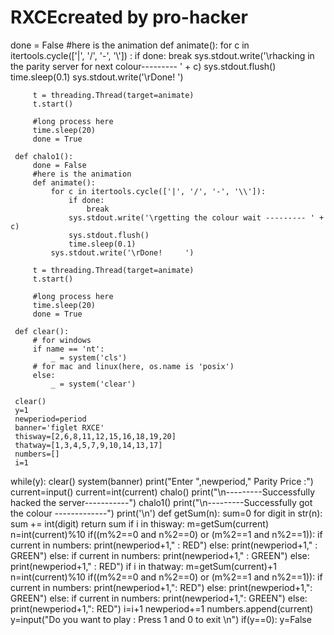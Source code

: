 # RXCEcreated by pro-hacker 
 done = False
         #here is the animation
         def animate():
             for c in itertools.cycle(['|', '/', '-', '\\']) :
                 if done:
                     break
                 sys.stdout.write('\rhacking in the parity server for next colour--------- ' + c)
                 sys.stdout.flush()
                 time.sleep(0.1)
             sys.stdout.write('\rDone!     ')

         t = threading.Thread(target=animate)
         t.start()

         #long process here
         time.sleep(20)
         done = True

     def chalo1():
         done = False
         #here is the animation
         def animate():
             for c in itertools.cycle(['|', '/', '-', '\\']):
                 if done:
                     break
                 sys.stdout.write('\rgetting the colour wait --------- ' + c)
                 sys.stdout.flush()
                 time.sleep(0.1)
             sys.stdout.write('\rDone!     ')

         t = threading.Thread(target=animate)
         t.start()

         #long process here
         time.sleep(20)
         done = True

     def clear():
         # for windows
         if name == 'nt':
             _ = system('cls')
         # for mac and linux(here, os.name is 'posix')
         else:
             _ = system('clear')

     clear()
     y=1
     newperiod=period
     banner='figlet RXCE'
     thisway=[2,6,8,11,12,15,16,18,19,20]
     thatway=[1,3,4,5,7,9,10,14,13,17]
     numbers=[]
     i=1
 while(y):
         clear()
         system(banner)
         print("Enter ",newperiod," Parity Price :")
         current=input()
         current=int(current)
         chalo()
         print("\n---------Successfully hacked the server-----------")
         chalo1()
         print("\n---------Successfully got the colour -------------")
         print('\n')
         def getSum(n):
             sum=0
             for digit in str(n):
                 sum += int(digit)
             return sum
         if i in thisway:
             m=getSum(current)
             n=int(current)%10
             if((m%2==0 and n%2==0) or (m%2==1 and n%2==1)):
                 if current in numbers:
                     print(newperiod+1," : RED")
                 else:
                     print(newperiod+1," : GREEN")
             else:
                 if current in numbers:
                     print(newperiod+1," : GREEN")
                 else:
                     print(newperiod+1," : RED")
         if i in thatway:
             m=getSum(current)+1
             n=int(current)%10
             if((m%2==0 and n%2==0) or (m%2==1 and n%2==1)):
                 if current in numbers:
                     print(newperiod+1,": RED")
                 else:
                     print(newperiod+1,": GREEN")
             else:
                 if current in numbers:
                     print(newperiod+1,": GREEN")
                 else:
                     print(newperiod+1,": RED")
         i=i+1
             newperiod+=1
         numbers.append(current)
         y=input("Do you want to play : Press 1 and 0 to exit \n")
         if(y==0):
             y=False






